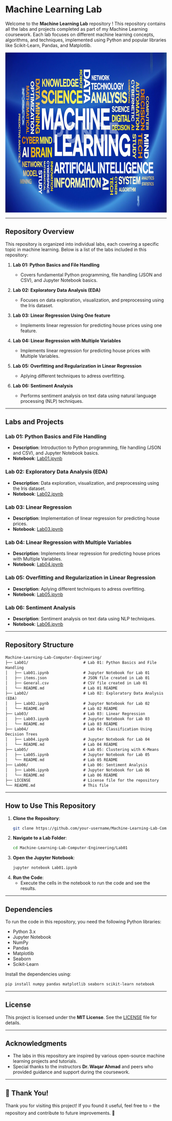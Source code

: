 # Machine Learning Lab 

Welcome to the **Machine Learning Lab** repository ! This repository contains all the labs and projects completed as part of my Machine Learning coursework. Each lab focuses on different machine learning concepts, algorithms, and techniques, implemented using Python and popular libraries like Scikit-Learn, Pandas, and Matplotlib.

<img src="img.jpg" alt="Description" height=500 width=100%>


---

## Repository Overview

This repository is organized into individual labs, each covering a specific topic in machine learning. Below is a list of the labs included in this repository:

1. **Lab 01: Python Basics and File Handling**
   - Covers fundamental Python programming, file handling (JSON and CSV), and Jupyter Notebook basics.

2. **Lab 02: Exploratory Data Analysis (EDA)**
   - Focuses on data exploration, visualization, and preprocessing using the Iris dataset.

3. **Lab 03: Linear Regression Using One feature**
   - Implements linear regression for predicting house prices using one feature.

4. **Lab 04: Linear Regression with Multiple Variables**
   - Implements linear regression for predicting house prices with Multiple Variables.

5. **Lab 05: Overfitting and Regularization in Linear Regression**
   -  Aplying different techniques to adress overfitting.

6. **Lab 06: Sentiment Analysis**
   - Performs sentiment analysis on text data using natural language processing (NLP) techniques.

---

## Labs and Projects

### Lab 01: Python Basics and File Handling
- **Description**: Introduction to Python programming, file handling (JSON and CSV), and Jupyter Notebook basics.
- **Notebook**: [Lab01.ipynb](Lab01/Lab01.ipynb)

### Lab 02: Exploratory Data Analysis (EDA)
- **Description**: Data exploration, visualization, and preprocessing using the Iris dataset.
- **Notebook**: [Lab02.ipynb](Lab02/Lab02.ipynb)

### Lab 03: Linear Regression
- **Description**: Implementation of linear regression for predicting house prices.
- **Notebook**: [Lab03.ipynb](Lab03/Lab03.ipynb)

### Lab 04: Linear Regression with Multiple Variables
- **Description**: Implements linear regression for predicting house prices with Multiple Variables.
- **Notebook**: [Lab04.ipynb](Lab04/Lab04.ipynb)

### Lab 05: Overfitting and Regularization in Linear Regression
- **Description**: Aplying different techniques to adress overfitting.
- **Notebook**: [Lab05.ipynb](Lab05/Lab05.ipynb)

### Lab 06: Sentiment Analysis
- **Description**: Sentiment analysis on text data using NLP techniques.
- **Notebook**: [Lab06.ipynb](Lab06/Lab06.ipynb)

---
## Repository Structure

```
Machine-Learning-Lab-Computer-Engineering/
├── Lab01/                        # Lab 01: Python Basics and File Handling
│   ├── Lab01.ipynb               # Jupyter Notebook for Lab 01
│   ├── items.json                # JSON file created in Lab 01
│   ├── General.csv               # CSV file created in Lab 01
│   └── README.md                 # Lab 01 README
├── Lab02/                        # Lab 02: Exploratory Data Analysis (EDA)
│   ├── Lab02.ipynb               # Jupyter Notebook for Lab 02
│   └── README.md                 # Lab 02 README
├── Lab03/                        # Lab 03: Linear Regression
│   ├── Lab03.ipynb               # Jupyter Notebook for Lab 03
│   └── README.md                 # Lab 03 README
├── Lab04/                        # Lab 04: Classification Using Decision Trees
│   ├── Lab04.ipynb               # Jupyter Notebook for Lab 04
│   └── README.md                 # Lab 04 README
├── Lab05/                        # Lab 05: Clustering with K-Means
│   ├── Lab05.ipynb               # Jupyter Notebook for Lab 05
│   └── README.md                 # Lab 05 README
├── Lab06/                        # Lab 06: Sentiment Analysis
│   ├── Lab06.ipynb               # Jupyter Notebook for Lab 06
│   └── README.md                 # Lab 06 README
├── LICENSE                       # License file for the repository
└── README.md                     # This file
```

---

## How to Use This Repository

1. **Clone the Repository**:
   ```bash
   git clone https://github.com/your-username/Machine-Learning-Lab-Computer-Engineering.git
   ```
2. **Navigate to a Lab Folder**:
   ```bash
   cd Machine-Learning-Lab-Computer-Engineering/Lab01
   ```
3. **Open the Jupyter Notebook**:
   ```bash
   jupyter notebook Lab01.ipynb
   ```
4. **Run the Code**:
   - Execute the cells in the notebook to run the code and see the results.

---

## Dependencies

To run the code in this repository, you need the following Python libraries:
- Python 3.x
- Jupyter Notebook
- NumPy
- Pandas
- Matplotlib
- Seaborn
- Scikit-Learn

Install the dependencies using:
```bash
pip install numpy pandas matplotlib seaborn scikit-learn notebook
```

---

## License

This project is licensed under the **MIT License**. See the [LICENSE](LICENSE) file for details.

---

## Acknowledgments

- The labs in this repository are inspired by various open-source machine learning projects and tutorials.
- Special thanks to the instructors **Dr. Waqar Ahmad** and peers who provided guidance and support during the coursework.

---

## 🙌 Thank You!  
Thank you for visiting this project! If you found it useful, feel free to ⭐ the repository and contribute to future improvements. 🚀
